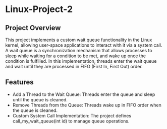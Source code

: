 # Linux-Project-2
## Project Overview
This project implements a custom wait queue functionality in the Linux kernel, allowing user-space applications to interact with it via a system call. A wait queue is a synchronization mechanism that allows processes to sleep while waiting for a condition to be met, and wake up once the condition is fulfilled.
In this implementation, threads enter the wait queue and wait until they are processed in FIFO (First In, First Out) order.
## Features
- Add a Thread to the Wait Queue: Threads enter the queue and sleep until the queue is cleaned.
- Remove Threads from the Queue: Threads wake up in FIFO order when the queue is cleaned.
- Custom System Call Implementation: The project defines call_my_wait_queue(int id) to manage queue operations.


